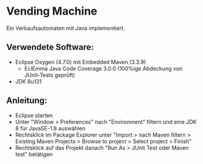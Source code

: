 # Vending Machine

Ein Verkaufsautomaten mit Java implementiert.

## Verwendete Software:

* Eclipse Oxygen (4.7.0) mit Embedded Maven (3.3.9)
  * EclEmma Java Code Coverage 3.0.0 (100%ige Abdeckung von JUnit-Tests geprüft)
* JDK 8u131

## Anleitung:

* Eclipse starten
* Unter "Window > Preferences" nach "Environment" filtern und eine JDK 8 für JavaSE-1.8 auswählen
* Rechtsklick im Package Explorer unter "Import > nach Maven filtern > Existing Maven Projects > Browse to project > Select project > Finish"
* Rechtsklick auf das Projekt danach "Run As > JUnit Test oder Maven test" betätigen